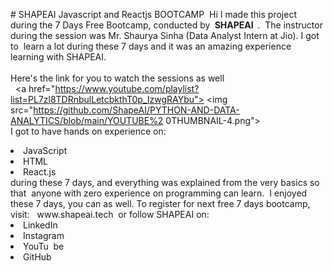 
#‌ ‌SHAPEAI‌ ‌Javascript‌ ‌and‌ ‌Reactjs‌ ‌BOOTCAMP‌ ‌
Hi‌ ‌I‌ ‌made‌ ‌this‌ ‌project‌ ‌during‌ ‌the‌ ‌7‌ ‌Days‌ ‌Free‌ ‌Bootcamp,‌ ‌conducted‌ ‌by‌ ‌<b>‌ ‌SHAPEAI‌ ‌
</b>.‌ ‌
The‌ ‌instructor‌ ‌during‌ ‌the‌ ‌session‌ ‌was‌ ‌Mr.‌ ‌Shaurya‌ ‌Sinha‌ ‌(Data‌ ‌Analyst‌ ‌Intern‌ ‌at‌ ‌Jio).‌ ‌I‌ ‌got‌ ‌to‌ ‌
learn‌ ‌a‌ ‌lot‌ ‌during‌ ‌these‌ ‌7‌ ‌days‌ ‌and‌ ‌it‌ ‌was‌ ‌an‌ ‌amazing‌ ‌experience‌ ‌learning‌ ‌with‌ ‌SHAPEAI.‌ ‌
<br><br>Here's‌ ‌the‌ ‌link‌ ‌for‌ ‌you‌ ‌to‌ ‌watch‌ ‌the‌ ‌sessions‌ ‌as‌ ‌well<br>‌ ‌
<a‌ ‌href="https://www.youtube.com/playlist?list=PL7zl8TDRnbulLetcbkthT0p_IzwgRAYbu">‌ ‌
<img‌ ‌
src="https://github.com/ShapeAI/PYTHON-AND-DATA-ANALYTICS/blob/main/YOUTUBE%2‌
0THUMBNAIL-4.png">‌ ‌</a>‌ ‌
<br>I‌ ‌got‌ ‌to‌ ‌have‌ ‌hands‌ ‌on‌ ‌experience‌ ‌on:‌ ‌
<li>JavaScript‌ ‌
<li>HTML‌ ‌
<li>React.js‌ ‌
<br>during‌ ‌these‌ ‌7‌ ‌days,‌ ‌and‌ ‌everything‌ ‌was‌ ‌explained‌ ‌from‌ ‌the‌ ‌very‌ ‌basics‌ ‌so‌ ‌that‌ ‌
anyone‌ ‌with‌ ‌zero‌ ‌experience‌ ‌on‌ ‌programming‌ ‌can‌ ‌learn.‌ ‌
I‌ ‌enjoyed‌ ‌these‌ ‌7‌ ‌days,‌ ‌you‌ ‌can‌ ‌as‌ ‌well.‌ ‌To‌ ‌register‌ ‌for‌ ‌next‌ ‌free‌ ‌7‌ ‌days‌ ‌bootcamp,‌ ‌visit:‌ ‌
<a‌ ‌href="https://www.shapeai.tech">‌ ‌www.shapeai.tech</a>‌ ‌
or‌ ‌follow‌ ‌SHAPEAI‌ ‌on:‌ ‌
<li><a‌ ‌href=‌ ‌
"https://in.linkedin.com/company/shapeai">LinkedIn</a>‌ ‌
<li><a‌ ‌href=‌ ‌
"https://www.instagram.com/shape.ai/?hl=en">Instagram</a>‌ ‌
<li><a‌ ‌
href=‌ ‌
"https://www.youtube.com/channel/UCTUvDLTW9meuDXWcbmISPdA">YouTu‌ ‌
be</a>‌ ‌
<li><a‌ ‌href=‌ ‌
"https://github.com/shapeai">GitHub</a>‌ 
